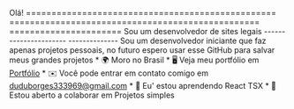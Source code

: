 Olá! ================================================= ================================================= ====================== Sou um desenvolvedor de sites legais ---------------------- -------------- Sou um desenvolvedor iniciante que faz apenas projetos pessoais, no futuro espero usar esse GitHub para salvar meus grandes projetos * 🌍 Moro no Brasil * 🖥️ Veja meu portfólio em [ Portfólio](http://https://duduborgesestudante.github.io/portfolio/index.html) * ✉️ Você pode entrar em contato comigo em [duduborges333969@gmail.com](mailto:duduborges333969@gmail.com) * 🧠 Eu' estou aprendendo React TSX * 🤝 Estou aberto a colaborar em Projetos simples
